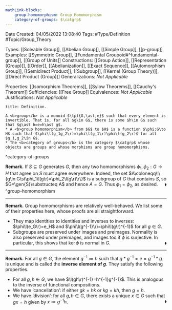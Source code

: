 ```yaml
---
mathLink-blocks:
    group-homomorphism: Group Homomorphism
    category-of-groups: $\catgrp$
---
```


<div class="topSpace"></div>

Date Created: 04/05/2022 13:08:40
Tags: #Type/Definition #Topic/Group_Theory

Types: [[Solvable Group]], [[Abelian Group]], [[Simple Group]], [[p-group]]
Examples: [[Symmetric Group]], [[Fundamental Groupoid#^fundamental-group]], [[Group of Units]]
Constructions: [[Group Action]], [[Representation (Group)]], [[Order]], [[Abelianization]], [[Exact Sequence]], [[Automorphism Group]], [[Semidirect Product]], [[Subgroup]], [[Kernel (Group Theory)]], [[Direct Product (Group)]]
Generalizations: <i>Not Applicable</i>

Properties: [[Isomorphism Theorems]], [[Sylow Theorems]], [[Cauchy's Theorem]]
Sufficiencies: [[Free Group]]
Equivalences: <i>Not Applicable</i>
Justifications: <i>Not Applicable</i>

``` ad-Definition
title: Definition.

A <b>group</b> is a monoid $\tpl{G,\ast,e}$ such that every element is invertible. That is, for all $g\in G$, there is some $h\in G$ such that $g\ast h=e=h\ast g$.
* A <b>group homomorphism</b> from $G$ to $H$ is a function $\phi:G\to H$ such that $\phi\l(g_1g_2\r)=\phi\l(g_1\r)\phi\l(g_2\r)$ for all $g_1,g_2\in G$.
* The <b>category of groups</b> is the category $\catgrp$ whose objects are groups and whose morphisms are group homomorphisms.

```
^category-of-groups

<b>Remark.</b> If $S\subseteq G$ generates $G$, then any two homomorphisms $\phi_1,\phi_2:G\to H$ that agree on $S$ must agree everywhere. Indeed, the set $A\coloneqq\l\{g\in G\st\phi_1\l(g\r)=\phi_2\l(g\r)\r\}$ is a subgroup of $G$ that contains $S$, so $G=\gen{S}\substructeq A$ and hence $A=G$. Thus $\phi_1=\phi_2$, as desired.<span style="float:right;">$\blacklozenge$</span>
^group-homomorphism

---

<b>Remark.</b> Group homomorphisms are relatively well-behaved. We list some of their properties here, whose proofs are all straightforward.
* They map identities to identities and inverses to inverses: $\phi\l(e_G\r)=e_H$ and $\phi\l(g^{-1}\r)=\phi\l(g\r)^{-1}$ for all $g\in G$.
* Subgroups are preserved under images and preimages. Normality is also preserved under preimages, and images too if $\phi$ is surjective. In particular, this shows that $\ker\phi$ is normal in $G$.<span style="float:right;">$\blacklozenge$</span>

---

<b>Remark.</b> For all $g\in G$, the element $g^{-1}\coloneqq h$ such that $g\ast g^{-1}=e=g^{-1}\ast g$ is unique and is called the <b>inverse element of $g$</b>. They satisfy the following properties.
* For all $g,h\in G$, we have $\l(gh\r)^{-1}=h^{-1}g^{-1}$. This is analogous to the inverse of functional compositions.
* We have ‘cancellation’: if either $gk=hk$ or $kg=kh$, then $g=h$.
* We have ‘division’: for all $g,h\in G$, there exists a unique $x\in G$ such that $gx=h$ given by $x\coloneqq g^{-1}h$.<span style="float:right;">$\blacklozenge$</span>
